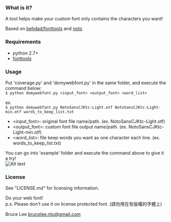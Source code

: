 ### What is it?

A tool helps make your custom font only contains the characters you want!

Based on [behdad/fonttools](https://github.com/behdad/fonttools) and [noto](https://code.google.com/p/noto)

### Requirements

- python 2.7+
- [fonttools](https://github.com/behdad/fonttools)

### Usage

Put 'coverage.py' and 'domywebfont.py' in the same folder, and execute the command below:  
```$ python domywebfont.py <input_font> <output_font> <word_list>```

ex.  
```$ python domywebfont.py NotoSansCJKtc-Light.otf NotoSansCJKtc-Light-min.otf words_to_keep_list.txt```

- \<input_font\>: original font file name/path. (ex. NotoSansCJKtc-Light.otf)
- \<output_font\>: custom font file output name/path. (ex. NotoSansCJKtc-Light-min.otf)
- \<word_list\>: file keep words you want as one character each line. (ex. words_to_keep_list.txt)

You can go into 'example' folder and execute the command above to give it a try!  
![Alt text](/example/example_result.png)

### License

See "LICENSE.md" for licensing information.



Do your web font!  
p.s. Please don't use it on license protected font. (請勿用在有版權的字體上) 

Bruce Lee <brucelee.ntu@gmail.com>
